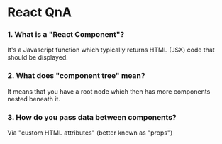 # React QnA
### 1. What is a "React Component"?
It's a Javascript function which typically returns HTML (JSX) code that should be displayed.

### 2. What does "component tree" mean?
It means that you have a root node which then has more components nested beneath it.

### 3. How do you pass data between components?
Via "custom HTML attributes" (better known as "props")










